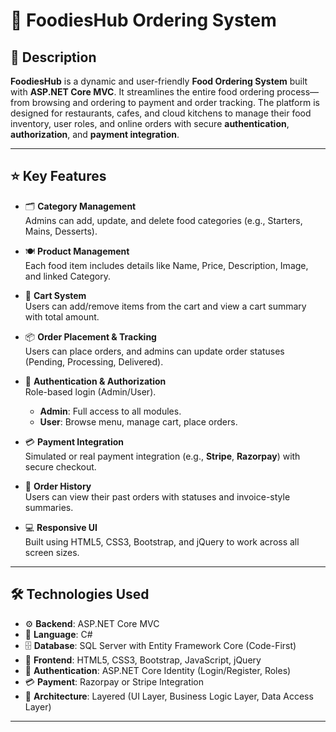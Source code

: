 # 🍔 FoodiesHub Ordering System

## 📝 Description

**FoodiesHub** is a dynamic and user-friendly **Food Ordering System** built with **ASP.NET Core MVC**. It streamlines the entire food ordering process—from browsing and ordering to payment and order tracking. The platform is designed for restaurants, cafes, and cloud kitchens to manage their food inventory, user roles, and online orders with secure **authentication**, **authorization**, and **payment integration**.

---

## ⭐ Key Features

- 🗂️ **Category Management**  
  Admins can add, update, and delete food categories (e.g., Starters, Mains, Desserts).

- 🍽️ **Product Management**  
  Each food item includes details like Name, Price, Description, Image, and linked Category.

- 🛒 **Cart System**  
  Users can add/remove items from the cart and view a cart summary with total amount.

- 📦 **Order Placement & Tracking**  
  Users can place orders, and admins can update order statuses (Pending, Processing, Delivered).

- 🔐 **Authentication & Authorization**  
  Role-based login (Admin/User).  
  - **Admin**: Full access to all modules.  
  - **User**: Browse menu, manage cart, place orders.

- 💳 **Payment Integration**  
  Simulated or real payment integration (e.g., **Stripe**, **Razorpay**) with secure checkout.

- 📜 **Order History**  
  Users can view their past orders with statuses and invoice-style summaries.

- 💻 **Responsive UI**  
  Built using HTML5, CSS3, Bootstrap, and jQuery to work across all screen sizes.

---

## 🛠️ Technologies Used

- ⚙️ **Backend**: ASP.NET Core MVC  
- 💬 **Language**: C#  
- 🗄️ **Database**: SQL Server with Entity Framework Core (Code-First)  
- 🎨 **Frontend**: HTML5, CSS3, Bootstrap, JavaScript, jQuery  
- 🔐 **Authentication**: ASP.NET Core Identity (Login/Register, Roles)  
- 💳 **Payment**: Razorpay or Stripe Integration  
- 🧱 **Architecture**: Layered (UI Layer, Business Logic Layer, Data Access Layer)

---

